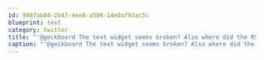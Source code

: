 ```yaml
---
id: 9807ab84-2b47-4ee0-a506-14e0af93ac5c
blueprint: text
category: twitter
title: "'@geckboard The text widget seems broken? Also where did the RSS/XML widget go in the latest version?"
caption: "'@geckboard The text widget seems broken? Also where did the RSS/XML widget go in the latest version?"
---
```

